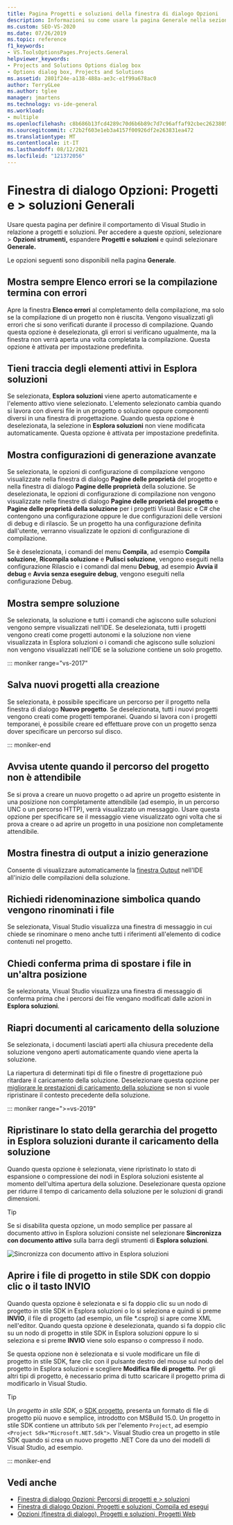 ```yaml
---
title: Pagina Progetti e soluzioni della finestra di dialogo Opzioni
description: Informazioni su come usare la pagina Generale nella sezione Progetti e soluzioni per definire il comportamento Visual Studio a progetti e soluzioni.
ms.custom: SEO-VS-2020
ms.date: 07/26/2019
ms.topic: reference
f1_keywords:
- VS.ToolsOptionsPages.Projects.General
helpviewer_keywords:
- Projects and Solutions Options dialog box
- Options dialog box, Projects and Solutions
ms.assetid: 2801f24e-a138-488a-ae3c-e1f99a678ac0
author: TerryGLee
ms.author: tglee
manager: jmartens
ms.technology: vs-ide-general
ms.workload:
- multiple
ms.openlocfilehash: c8b686b13fcd4289c70d6b6b89c7d7c96affaf92cbec2623805604cbc3e93998
ms.sourcegitcommit: c72b2f603e1eb3a4157f00926df2e263831ea472
ms.translationtype: MT
ms.contentlocale: it-IT
ms.lasthandoff: 08/12/2021
ms.locfileid: "121372056"
---
```

# <a name="options-dialog-box-projects-and-solutions--general"></a>Finestra di dialogo Opzioni: Progetti e \> soluzioni Generali

Usare questa pagina per definire il comportamento di Visual Studio in relazione a progetti e soluzioni. Per accedere a queste opzioni, selezionare  >  **Opzioni strumenti,** espandere **Progetti e soluzioni** e quindi selezionare **Generale.**

Le opzioni seguenti sono disponibili nella pagina **Generale**.

## <a name="always-show-error-list-if-build-finishes-with-errors"></a>Mostra sempre Elenco errori se la compilazione termina con errori

Apre la finestra **Elenco errori** al completamento della compilazione, ma solo se la compilazione di un progetto non è riuscita. Vengono visualizzati gli errori che si sono verificati durante il processo di compilazione. Quando questa opzione è deselezionata, gli errori si verificano ugualmente, ma la finestra non verrà aperta una volta completata la compilazione. Questa opzione è attivata per impostazione predefinita.

## <a name="track-active-item-in-solution-explorer"></a>Tieni traccia degli elementi attivi in Esplora soluzioni

Se selezionata, **Esplora soluzioni** viene aperto automaticamente e l'elemento attivo viene selezionato. L'elemento selezionato cambia quando si lavora con diversi file in un progetto o soluzione oppure componenti diversi in una finestra di progettazione. Quando questa opzione è deselezionata, la selezione in **Esplora soluzioni** non viene modificata automaticamente. Questa opzione è attivata per impostazione predefinita.

## <a name="show-advanced-build-configurations"></a>Mostra configurazioni di generazione avanzate

Se selezionata, le opzioni di configurazione di compilazione vengono visualizzate nella finestra di dialogo **Pagine delle proprietà** del progetto e nella finestra di dialogo **Pagine delle proprietà** della soluzione. Se deselezionata, le opzioni di configurazione di compilazione non vengono visualizzate nelle finestre di dialogo **Pagine delle proprietà del progetto** e **Pagine delle proprietà della soluzione** per i progetti Visual Basic e C# che contengono una configurazione oppure le due configurazioni delle versioni di debug e di rilascio. Se un progetto ha una configurazione definita dall'utente, verranno visualizzate le opzioni di configurazione di compilazione.

Se è deselezionata, i comandi del menu **Compila**, ad esempio **Compila soluzione**, **Ricompila soluzione** e **Pulisci soluzione**, vengono eseguiti nella configurazione Rilascio e i comandi dal menu **Debug**, ad esempio **Avvia il debug** e **Avvia senza eseguire debug**, vengono eseguiti nella configurazione Debug.

## <a name="always-show-solution"></a>Mostra sempre soluzione

Se selezionata, la soluzione e tutti i comandi che agiscono sulle soluzioni vengono sempre visualizzati nell'IDE. Se deselezionata, tutti i progetti vengono creati come progetti autonomi e la soluzione non viene visualizzata in Esplora soluzioni o i comandi che agiscono sulle soluzioni non vengono visualizzati nell'IDE se la soluzione contiene un solo progetto.

::: moniker range="vs-2017"

## <a name="save-new-projects-when-created"></a>Salva nuovi progetti alla creazione

Se selezionata, è possibile specificare un percorso per il progetto nella finestra di dialogo **Nuovo progetto**. Se deselezionata, tutti i nuovi progetti vengono creati come progetti temporanei. Quando si lavora con i progetti temporanei, è possibile creare ed effettuare prove con un progetto senza dover specificare un percorso sul disco.

::: moniker-end

## <a name="warn-user-when-the-project-location-is-not-trusted"></a>Avvisa utente quando il percorso del progetto non è attendibile

Se si prova a creare un nuovo progetto o ad aprire un progetto esistente in una posizione non completamente attendibile (ad esempio, in un percorso UNC o un percorso HTTP), verrà visualizzato un messaggio. Usare questa opzione per specificare se il messaggio viene visualizzato ogni volta che si prova a creare o ad aprire un progetto in una posizione non completamente attendibile.

## <a name="show-output-window-when-build-starts"></a>Mostra finestra di output a inizio generazione

Consente di visualizzare automaticamente la [finestra Output](../../ide/reference/output-window.md) nell'IDE all'inizio delle compilazioni della soluzione.

## <a name="prompt-for-symbolic-renaming-when-renaming-files"></a>Richiedi ridenominazione simbolica quando vengono rinominati i file

Se selezionata, Visual Studio visualizza una finestra di messaggio in cui chiede se rinominare o meno anche tutti i riferimenti all'elemento di codice contenuti nel progetto.

## <a name="prompt-before-moving-files-to-a-new-location"></a>Chiedi conferma prima di spostare i file in un'altra posizione

Se selezionata, Visual Studio visualizza una finestra di messaggio di conferma prima che i percorsi dei file vengano modificati dalle azioni in **Esplora soluzioni**.

## <a name="reopen-documents-on-solution-load"></a>Riapri documenti al caricamento della soluzione

Se selezionata, i documenti lasciati aperti alla chiusura precedente della soluzione vengono aperti automaticamente quando viene aperta la soluzione.

La riapertura di determinati tipi di file o finestre di progettazione può ritardare il caricamento della soluzione. Deselezionare questa opzione per [migliorare le prestazioni di caricamento della soluzione](../../ide/visual-studio-performance-tips-and-tricks.md#disable-automatic-file-restore) se non si vuole ripristinare il contesto precedente della soluzione.

::: moniker range=">=vs-2019"

## <a name="restore-solution-explorer-project-hierarchy-state-on-solution-load"></a>Ripristinare lo stato della gerarchia del progetto in Esplora soluzioni durante il caricamento della soluzione

Quando questa opzione è selezionata, viene ripristinato lo stato di espansione o compressione dei nodi in Esplora soluzioni esistente al momento dell'ultima apertura della soluzione. Deselezionare questa opzione per ridurre il tempo di caricamento della soluzione per le soluzioni di grandi dimensioni.

> [!TIP]
> Se si disabilita questa opzione, un modo semplice per passare al documento attivo in Esplora soluzioni consiste nel selezionare **Sincronizza con documento attivo** sulla barra degli strumenti di **Esplora soluzioni**.
>
> ![Sincronizza con documento attivo in Esplora soluzioni](media/sync-active-document.png)

## <a name="open-sdk-style-project-files-with-double-click-or-the-enter-key"></a>Aprire i file di progetto in stile SDK con doppio clic o il tasto INVIO

Quando questa opzione è selezionata e si fa doppio clic su un nodo di progetto in stile SDK in Esplora soluzioni o lo si seleziona e quindi si preme **INVIO**, il file di progetto (ad esempio, un file \*.csproj) si apre come XML nell'editor. Quando questa opzione è deselezionata, quando si fa doppio clic su un nodo di progetto in stile SDK in Esplora soluzioni oppure lo si seleziona e si preme **INVIO** viene solo espanso o compresso il nodo.

Se questa opzione non è selezionata e si vuole modificare un file di progetto in stile SDK, fare clic con il pulsante destro del mouse sul nodo del progetto in Esplora soluzioni e scegliere **Modifica file di progetto**. Per gli altri tipi di progetto, è necessario prima di tutto scaricare il progetto prima di modificarlo in Visual Studio.

> [!TIP]
> Un *progetto in stile SDK*, o [SDK progetto](../../msbuild/how-to-use-project-sdk.md), presenta un formato di file di progetto più nuovo e semplice, introdotto con MSBuild 15.0. Un progetto in stile SDK contiene un attributo `Sdk` per l'elemento `Project`, ad esempio `<Project Sdk="Microsoft.NET.Sdk">`. Visual Studio crea un progetto in stile SDK quando si crea un nuovo progetto .NET Core da uno dei modelli di Visual Studio, ad esempio.

::: moniker-end

## <a name="see-also"></a>Vedi anche

- [Finestra di dialogo Opzioni: Percorsi di progetti e \> soluzioni](projects-solutions-locations-options.md)
- [Finestra di dialogo Opzioni, Progetti e soluzioni, Compila ed esegui](../../ide/reference/options-dialog-box-projects-and-solutions-build-and-run.md)
- [Opzioni (finestra di dialogo), Progetti e soluzioni, Progetti Web](../../ide/reference/options-dialog-box-projects-and-solutions-web-projects.md)

